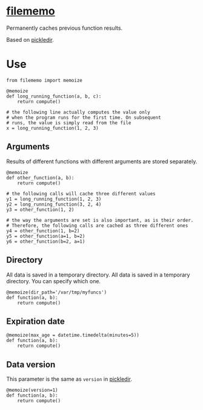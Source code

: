 # [filememo](https://github.com/rtmigo/filememo_py#readme)

Permanently caches previous function results.

Based on [pickledir](https://github.com/rtmigo/pickledir_py#readme).

# Use

``` python3
from filememo import memoize

@memoize
def long_running_function(a, b, c):
    return compute()

# the following line actually computes the value only
# when the program runs for the first time. On subsequent 
# runs, the value is simply read from the file
x = long_running_function(1, 2, 3)
```

## Arguments

Results of different functions with different arguments are stored 
separately.

``` python3
@memoize
def other_function(a, b):
    return compute()

# the following calls will cache three different values 
y1 = long_running_function(1, 2, 3)  
y2 = long_running_function(3, 2, 4)
y3 = other_function(1, 2)

# the way the arguments are set is also important, as is their order. 
# Therefore, the following calls are cached as three different ones
y4 = other_function(1, b=2)
y5 = other_function(a=1, b=2)
y6 = other_function(b=2, a=1)
```

## Directory

All data is saved in a temporary directory. All data is saved in a temporary 
directory. You can specify which one.

``` python3
@memoize(dir_path='/var/tmp/myfuncs')
def function(a, b):
    return compute()
```

## Expiration date

``` python3
@memoize(max_age = datetime.timedelta(minutes=5))
def function(a, b):
    return compute()
```

## Data version

This parameter is the same as `version` in [pickledir](https://github.com/rtmigo/pickledir_py#readme).


``` python3
@memoize(version=1)
def function(a, b):
    return compute()
```
